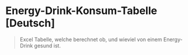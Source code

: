 # Energy-Drink-Konsum-Tabelle [Deutsch]
> Excel Tabelle, welche berechnet ob, und wieviel von einem Energy-Drink gesund ist.
